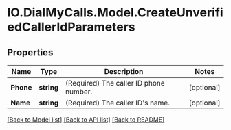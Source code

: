 # IO.DialMyCalls.Model.CreateUnverifiedCallerIdParameters
## Properties

Name | Type | Description | Notes
------------ | ------------- | ------------- | -------------
**Phone** | **string** | (Required)  The caller ID phone number. | [optional] 
**Name** | **string** | (Required)  The caller ID&#39;s name. | [optional] 

[[Back to Model list]](../README.md#documentation-for-models) [[Back to API list]](../README.md#documentation-for-api-endpoints) [[Back to README]](../README.md)

